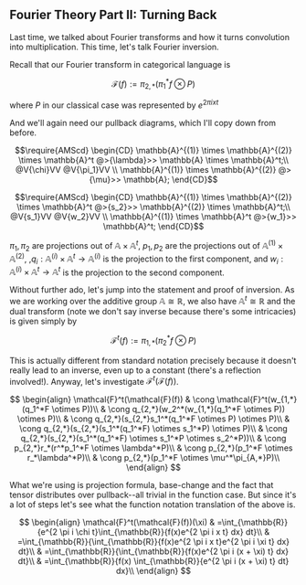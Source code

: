 ## Fourier Theory Part II: Turning Back

Last time, we talked about Fourier transforms and how it turns convolution into multiplication. This time, let's talk Fourier inversion.

Recall that our Fourier transform in categorical language is 

$$\mathcal{F}(f) := \pi_{2,*}(\pi_1^*f \otimes P)$$

where $P$ in our classical case was represented by $e^{2 \pi i x t}$

And we'll again need our pullback diagrams, which I'll copy down from before.

$$\require{AMScd}
\begin{CD}
\mathbb{A}^{(1)} \times \mathbb{A}^{(2)} \times \mathbb{A}^t @>{\lambda}>> \mathbb{A} \times \mathbb{A}^t;\\
@V{\chi}VV @V{\pi_1}VV \\
\mathbb{A}^{(1)} \times \mathbb{A}^{(2)} @>{\mu}>> \mathbb{A};
\end{CD}$$

$$\require{AMScd}
\begin{CD}
\mathbb{A}^{(1)} \times \mathbb{A}^{(2)} \times \mathbb{A}^t @>{s_2}>> \mathbb{A}^{(2)} \times \mathbb{A}^t;\\
@V{s_1}VV @V{w_2}VV \\
\mathbb{A}^{(1)} \times \mathbb{A}^t @>{w_1}>> \mathbb{A}^t;
\end{CD}$$

$\pi_1,\pi_2$ are projections out of $\mathbb{A} \times \mathbb{A}^t$, $p_1,p_2$ are the projections out of $\mathbb{A}^{(1)} \times \mathbb{A}^{(2)}$,
,$q_i : \mathbb{A}^{(i)} \times \mathbb{A}^t \to \mathbb{A}^{(i)}$ is the projection to the first component,
and $w_i : \mathbb{A}^{(i)} \times \mathbb{A}^t \to \mathbb{A}^t$ is the projection to the second component.

Without further ado, let's jump into the statement and proof of inversion. As we are working over the additive group $\mathbb{A} \cong \mathbb{R}$,
we also have $\mathbb{A}^t \cong \mathbb{R}$ and the dual transform (note we don't say inverse because there's some intricacies) is given simply by

$$\mathcal{F}^t(f) := \pi_{1,*}(\pi_2^*f \otimes P)$$

This is actually different from standard notation precisely because it doesn't really lead to an inverse, even
up to a constant (there's a reflection involved!). Anyway, let's investigate $\mathcal{F}^t(\mathcal{F}(f))$.

$$ \begin{align}
\mathcal{F}^t(\mathcal{F}(f))
& \cong \mathcal{F}^t(w_{1,*}(q_1^*F \otimes P))\\
& \cong q_{2,*}(w_2^*(w_{1,*}(q_1^*F \otimes P)) \otimes P)\\
& \cong q_{2,*}(s_{2,*}s_1^*(q_1^*F \otimes P) \otimes P)\\
& \cong q_{2,*}(s_{2,*}(s_1^*(q_1^*F) \otimes s_1^*P) \otimes P)\\
& \cong q_{2,*}(s_{2,*}(s_1^*(q_1^*F) \otimes s_1^*P \otimes s_2^*P))\\
& \cong p_{2,*}r_*(r^*p_1^*F \otimes \lambda^*P)\\
& \cong p_{2,*}(p_1^*F \otimes r_*\lambda^*P)\\
& \cong p_{2,*}(p_1^*F \otimes \mu^*\pi_{A,*}P)\\
\end{align}
$$

What we're using is projection formula, base-change and the fact that tensor distributes over pullback--all trivial in the function case. But since it's a lot
of steps let's see what the function notation translation of the above is.

$$ \begin{align}
\mathcal{F}^t(\mathcal{F}(f))(\xi)
& =\int_{\mathbb{R}}{e^{2 \pi i \chi t}\int_{\mathbb{R}}{f(x)e^{2 \pi i x t} dx} dt}\\
& =\int_{\mathbb{R}}{\int_{\mathbb{R}}{f(x)e^{2 \pi i x t}e^{2 \pi i \xi t} dx} dt}\\
& =\int_{\mathbb{R}}{\int_{\mathbb{R}}{f(x)e^{2 \pi i (x + \xi) t} dx} dt}\\
& =\int_{\mathbb{R}}{f(x) \int_{\mathbb{R}}{e^{2 \pi i (x + \xi) t} dt} dx}\\
\end{align}
$$



